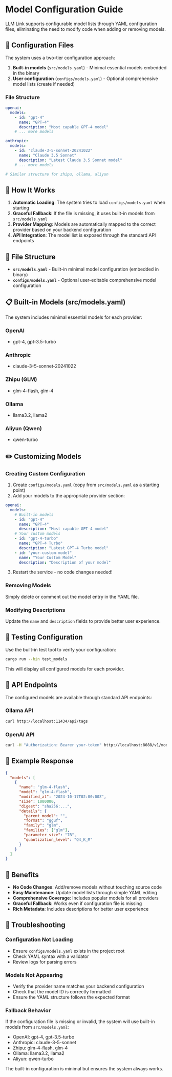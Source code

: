 # Model Configuration Guide

LLM Link supports configurable model lists through YAML configuration files, eliminating the need to modify code when adding or removing models.

## 📁 Configuration Files

The system uses a two-tier configuration approach:

1. **Built-in models** (`src/models.yaml`) - Minimal essential models embedded in the binary
2. **User configuration** (`configs/models.yaml`) - Optional comprehensive model lists (create if needed)

### File Structure

```yaml
openai:
  models:
    - id: "gpt-4"
      name: "GPT-4"
      description: "Most capable GPT-4 model"
    # ... more models

anthropic:
  models:
    - id: "claude-3-5-sonnet-20241022"
      name: "Claude 3.5 Sonnet"
      description: "Latest Claude 3.5 Sonnet model"
    # ... more models

# Similar structure for zhipu, ollama, aliyun
```

## 🔧 How It Works

1. **Automatic Loading**: The system tries to load `configs/models.yaml` when starting
2. **Graceful Fallback**: If the file is missing, it uses built-in models from `src/models.yaml`
3. **Provider Mapping**: Models are automatically mapped to the correct provider based on your backend configuration
4. **API Integration**: The model list is exposed through the standard API endpoints

## 📁 File Structure

- **`src/models.yaml`** - Built-in minimal model configuration (embedded in binary)
- **`configs/models.yaml`** - Optional user-editable comprehensive model configuration

## 📋 Built-in Models (src/models.yaml)

The system includes minimal essential models for each provider:

### OpenAI
- gpt-4, gpt-3.5-turbo

### Anthropic
- claude-3-5-sonnet-20241022

### Zhipu (GLM)
- glm-4-flash, glm-4

### Ollama
- llama3.2, llama2

### Aliyun (Qwen)
- qwen-turbo

## ✏️ Customizing Models

### Creating Custom Configuration

1. Create `configs/models.yaml` (copy from `src/models.yaml` as a starting point)
2. Add your models to the appropriate provider section:

```yaml
openai:
  models:
    # Built-in models
    - id: "gpt-4"
      name: "GPT-4"
      description: "Most capable GPT-4 model"
    # Your custom models
    - id: "gpt-4-turbo"
      name: "GPT-4 Turbo"
      description: "Latest GPT-4 Turbo model"
    - id: "your-custom-model"
      name: "Your Custom Model"
      description: "Description of your model"
```

3. Restart the service - no code changes needed!

### Removing Models

Simply delete or comment out the model entry in the YAML file.

### Modifying Descriptions

Update the `name` and `description` fields to provide better user experience.

## 🧪 Testing Configuration

Use the built-in test tool to verify your configuration:

```bash
cargo run --bin test_models
```

This will display all configured models for each provider.

## 🔄 API Endpoints

The configured models are available through standard API endpoints:

### Ollama API
```bash
curl http://localhost:11434/api/tags
```

### OpenAI API
```bash
curl -H "Authorization: Bearer your-token" http://localhost:8088/v1/models
```

## 📝 Example Response

```json
{
  "models": [
    {
      "name": "glm-4-flash",
      "model": "glm-4-flash",
      "modified_at": "2024-10-17T02:00:00Z",
      "size": 1000000,
      "digest": "sha256:...",
      "details": {
        "parent_model": "",
        "format": "gguf",
        "family": "glm",
        "families": ["glm"],
        "parameter_size": "7B",
        "quantization_level": "Q4_K_M"
      }
    }
  ]
}
```

## 🚀 Benefits

- **No Code Changes**: Add/remove models without touching source code
- **Easy Maintenance**: Update model lists through simple YAML editing
- **Comprehensive Coverage**: Includes popular models for all providers
- **Graceful Fallback**: Works even if configuration file is missing
- **Rich Metadata**: Includes descriptions for better user experience

## 🔧 Troubleshooting

### Configuration Not Loading
- Ensure `configs/models.yaml` exists in the project root
- Check YAML syntax with a validator
- Review logs for parsing errors

### Models Not Appearing
- Verify the provider name matches your backend configuration
- Check that the model ID is correctly formatted
- Ensure the YAML structure follows the expected format

### Fallback Behavior
If the configuration file is missing or invalid, the system will use built-in models from `src/models.yaml`:
- OpenAI: gpt-4, gpt-3.5-turbo
- Anthropic: claude-3-5-sonnet
- Zhipu: glm-4-flash, glm-4
- Ollama: llama3.2, llama2
- Aliyun: qwen-turbo

The built-in configuration is minimal but ensures the system always works.
